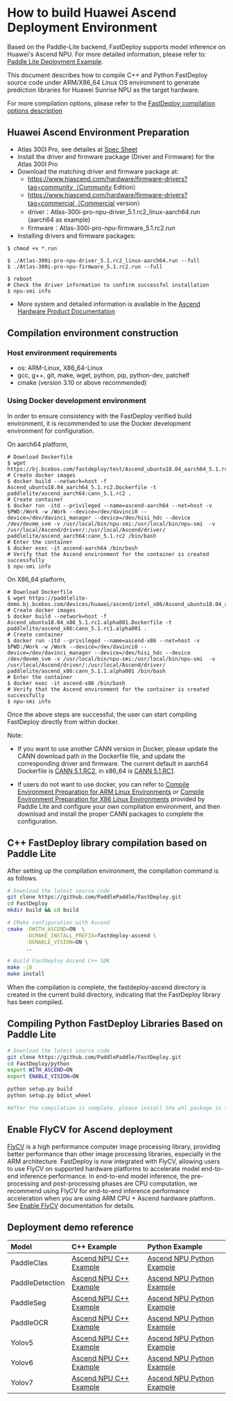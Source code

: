 # How to build Huawei Ascend Deployment Environment

Based on the Paddle-Lite backend, FastDeploy supports model inference on Huawei's Ascend NPU.
For more detailed information, please refer to: [Paddle Lite Deployment Example](https://github.com/PaddlePaddle/Paddle-Lite/blob/develop/docs/demo_guides/huawei_ascend_npu.md).

This document describes how to compile C++ and Python FastDeploy source code under ARM/X86_64 Linux OS environment to generate prediction libraries for Huawei Sunrise NPU as the target hardware.

For more compilation options, please refer to the [FastDeploy compilation options description](./README.md)

##  Huawei Ascend Environment Preparation
- Atlas 300I Pro, see detailes at [Spec Sheet](https://e.huawei.com/cn/products/cloud-computing-dc/atlas/atlas-300i-pro)
- Install the driver and firmware package (Driver and Firmware) for the Atlas 300I Pro
- Download the matching driver and firmware package at:
  - https://www.hiascend.com/hardware/firmware-drivers?tag=community（Community Edition）
  - https://www.hiascend.com/hardware/firmware-drivers?tag=commercial（Commercial version）
  - driver：Atlas-300i-pro-npu-driver_5.1.rc2_linux-aarch64.run (aarch64 as example)
  - firmware：Atlas-300i-pro-npu-firmware_5.1.rc2.run
- Installing drivers and firmware packages:

```shell
$ chmod +x *.run

$ ./Atlas-300i-pro-npu-driver_5.1.rc2_linux-aarch64.run --full
$ ./Atlas-300i-pro-npu-firmware_5.1.rc2.run --full

$ reboot
# Check the driver information to confirm successful installation
$ npu-smi info
```
- More system and detailed information is available in the [Ascend Hardware Product Documentation](https://www.hiascend.com/document?tag=hardware)

## Compilation environment construction

### Host environment requirements  
- os: ARM-Linux, X86_64-Linux
- gcc, g++, git, make, wget, python, pip, python-dev, patchelf
- cmake (version 3.10 or above recommended)

### Using Docker development environment
In order to ensure consistency with the FastDeploy verified build environment, it is recommended to use the Docker development environment for configuration.

On aarch64 platform,
```shell
# Download Dockerfile
$ wget https://bj.bcebos.com/fastdeploy/test/Ascend_ubuntu18.04_aarch64_5.1.rc2.Dockerfile
# Create docker images
$ docker build --network=host -f Ascend_ubuntu18.04_aarch64_5.1.rc2.Dockerfile -t paddlelite/ascend_aarch64:cann_5.1.rc2 .
# Create container
$ docker run -itd --privileged --name=ascend-aarch64 --net=host -v $PWD:/Work -w /Work --device=/dev/davinci0 --device=/dev/davinci_manager --device=/dev/hisi_hdc --device /dev/devmm_svm -v /usr/local/bin/npu-smi:/usr/local/bin/npu-smi  -v /usr/local/Ascend/driver/:/usr/local/Ascend/driver/ paddlelite/ascend_aarch64:cann_5.1.rc2 /bin/bash
# Enter the container
$ docker exec -it ascend-aarch64 /bin/bash
# Verify that the Ascend environment for the container is created successfully
$ npu-smi info
```
On X86_64 platform,
```shell
# Download Dockerfile
$ wget https://paddlelite-demo.bj.bcebos.com/devices/huawei/ascend/intel_x86/Ascend_ubuntu18.04_x86_5.1.rc1.alpha001.Dockerfile
# Create docker images
$ docker build --network=host -f Ascend_ubuntu18.04_x86_5.1.rc1.alpha001.Dockerfile -t paddlelite/ascend_x86:cann_5.1.rc1.alpha001 .
# Create container
$ docker run -itd --privileged --name=ascend-x86 --net=host -v $PWD:/Work -w /Work --device=/dev/davinci0 --device=/dev/davinci_manager --device=/dev/hisi_hdc --device /dev/devmm_svm -v /usr/local/bin/npu-smi:/usr/local/bin/npu-smi  -v /usr/local/Ascend/driver/:/usr/local/Ascend/driver/ paddlelite/ascend_x86:cann_5.1.1.alpha001 /bin/bash
# Enter the container
$ docker exec -it ascend-x86 /bin/bash
# Verify that the Ascend environment for the container is created successfully
$ npu-smi info
```

Once the above steps are successful, the user can start compiling FastDeploy directly from within docker.

Note:
- If you want to use another CANN version in Docker, please update the CANN download path in the Dockerfile file, and update the corresponding driver and firmware. The current default in aarch64 Dockerfile is [CANN 5.1.RC2](https://ascend-repo.obs.cn-east-2.myhuaweicloud.com/CANN/CANN%205.1.RC2/Ascend-cann-toolkit_5.1.RC2_linux-aarch64.run), in x86_64 is [CANN 5.1.RC1](https://ascend-repo.obs.cn-east-2.myhuaweicloud.com/CANN/5.1.RC1.alpha001/Ascend-cann-toolkit_5.1.RC1.alpha001_linux-x86_64.run).

- If users do not want to use docker, you can refer to [Compile Environment Preparation for ARM Linux Environments](https://github.com/PaddlePaddle/Paddle-Lite/blob/develop/docs/source_compile/arm_linux_compile_arm_linux.rst) or [Compile Environment Preparation for X86 Linux Environments](https://github.com/PaddlePaddle/Paddle-Lite/blob/develop/docs/source_compile/linux_x86_compile_linux_x86.rst) provided by Paddle Lite and configure your own compilation environment, and then download and install the proper CANN packages to complete the configuration.

## C++ FastDeploy library compilation based on Paddle Lite
After setting up the compilation environment, the compilation command is as follows.

```bash
# Download the latest source code
git clone https://github.com/PaddlePaddle/FastDeploy.git
cd FastDeploy  
mkdir build && cd build

# CMake configuration with Ascend
cmake -DWITH_ASCEND=ON  \
      -DCMAKE_INSTALL_PREFIX=fastdeploy-ascend \
      -DENABLE_VISION=ON \
      ..

# Build FastDeploy Ascend C++ SDK
make -j8
make install
```  
When the compilation is complete, the fastdeploy-ascend directory is created in the current build directory, indicating that the FastDeploy library has been compiled.

## Compiling Python FastDeploy Libraries Based on Paddle Lite

```bash
# Download the latest source code
git clone https://github.com/PaddlePaddle/FastDeploy.git
cd FastDeploy/python
export WITH_ASCEND=ON
export ENABLE_VISION=ON

python setup.py build
python setup.py bdist_wheel

#After the compilation is complete, please install the whl package in the dist folder of the current directory.
```

## Enable FlyCV for Ascend deployment

[FlyCV](https://github.com/PaddlePaddle/FlyCV) is a high performance computer image processing library, providing better performance than other image processing libraries, especially in the ARM architecture.
FastDeploy is now integrated with FlyCV, allowing users to use FlyCV on supported hardware platforms to accelerate model end-to-end inference performance.
In end-to-end model inference, the pre-processing and post-processing phases are CPU computation, we recommend using FlyCV for end-to-end inference performance acceleration when you are using ARM CPU + Ascend hardware platform. See [Enable FlyCV](./boost_cv_by_flycv.md) documentation for details.


## Deployment demo reference
| Model | C++ Example | Python Example |
| :-----------| :--------   | :--------------- |
|   PaddleClas       |   [Ascend NPU C++ Example](../../../examples/vision/classification/paddleclas/cpp/README_CN.md)       |    [Ascend NPU Python Example](../../../examples/vision/classification/paddleclas/python/README_CN.md)          |  
|   PaddleDetection  |      [Ascend NPU C++ Example](../../../examples/vision/detection/paddledetection/cpp/README_CN.md)        |     [Ascend NPU Python Example](../../../examples/vision/detection/paddledetection/python/README_CN.md)               |
|   PaddleSeg        |      [Ascend NPU C++ Example](../../../examples/vision/segmentation/paddleseg/cpp/README_CN.md)        |      [Ascend NPU Python Example](../../../examples//vision/segmentation/paddleseg/python/README_CN.md)              |
|   PaddleOCR        |     [Ascend NPU C++ Example](../../../examples/vision/ocr/PP-OCRv3/cpp/README_CN.md)         |      [Ascend NPU Python Example](../../../examples/vision//ocr/PP-OCRv3/python/README_CN.md)              |
|   Yolov5           |      [Ascend NPU C++ Example](../../../examples/vision/detection/yolov5/cpp/README_CN.md)       |       [Ascend NPU Python Example](../../../examples/vision/detection/yolov5/python/README_CN.md)             |
|   Yolov6           |      [Ascend NPU C++ Example](../../../examples/vision/detection/yolov6/cpp/README_CN.md)        |       [Ascend NPU Python Example](../../../examples/vision/detection/yolov6/python/README_CN.md)             |
|   Yolov7           |      [Ascend NPU C++ Example](../../../examples/vision/detection/yolov7/cpp/README_CN.md)        |       [Ascend NPU Python Example](../../../examples/vision/detection/yolov7/python/README_CN.md)             |
